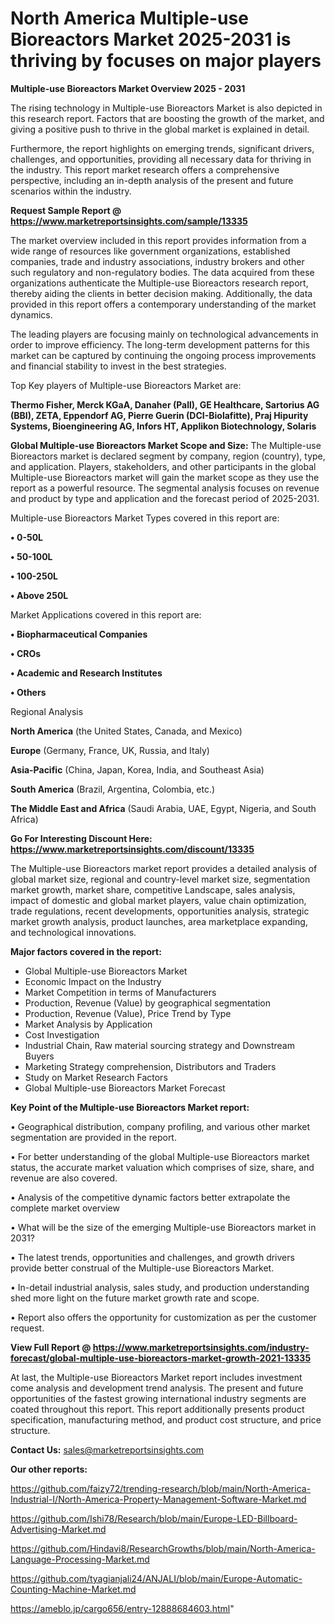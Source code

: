 # North America Multiple-use Bioreactors Market 2025-2031 is thriving by focuses on major players

<Strong> Multiple-use Bioreactors Market Overview 2025 - 2031</strong>

The rising technology in Multiple-use Bioreactors Market is also depicted in this research report. Factors that are boosting the growth of the market, and giving a positive push to thrive in the global market is explained in detail.

Furthermore, the report highlights on emerging trends, significant drivers, challenges, and opportunities, providing all necessary data for thriving in the industry. This report market research offers a comprehensive perspective, including an in-depth analysis of the present and future scenarios within the industry.

<strong>Request Sample Report @ <a href=https://www.marketreportsinsights.com/sample/13335>https://www.marketreportsinsights.com/sample/13335</a></strong>

The market overview included in this report provides information from a wide range of resources like government organizations, established companies, trade and industry associations, industry brokers and other such regulatory and non-regulatory bodies. The data acquired from these organizations authenticate the Multiple-use Bioreactors research report, thereby aiding the clients in better decision making. Additionally, the data provided in this report offers a contemporary understanding of the market dynamics.

The leading players are focusing mainly on technological advancements in order to improve efficiency. The long-term development patterns for this market can be captured by continuing the ongoing process improvements and financial stability to invest in the best strategies.

Top Key players of Multiple-use Bioreactors Market are:

<strong>Thermo Fisher, Merck KGaA, Danaher (Pall), GE Healthcare, Sartorius AG (BBI), ZETA, Eppendorf AG, Pierre Guerin (DCI-Biolafitte), Praj Hipurity Systems, Bioengineering AG, Infors HT, Applikon Biotechnology, Solaris</strong>

<strong><b>Global Multiple-use Bioreactors Market Scope and Size:</b></strong>
The Multiple-use Bioreactors market is declared segment by company, region (country), type, and application. Players, stakeholders, and other participants in the global Multiple-use Bioreactors market will gain the market scope as they use the report as a powerful resource. The segmental analysis focuses on revenue and product by type and application and the forecast period of 2025-2031.

Multiple-use Bioreactors Market Types covered in this report are:

<strong>• 0-50L

• 50-100L

• 100-250L

• Above 250L</strong>

Market Applications covered in this report are:

<strong>• Biopharmaceutical Companies

• CROs

• Academic and Research Institutes

• Others</strong> 

Regional Analysis

<strong>North America</strong> (the United States, Canada, and Mexico)

<strong>Europe</strong> (Germany, France, UK, Russia, and Italy)

<strong>Asia-Pacific</strong> (China, Japan, Korea, India, and Southeast Asia)

<strong>South America</strong> (Brazil, Argentina, Colombia, etc.)

<strong>The Middle East and Africa</strong> (Saudi Arabia, UAE, Egypt, Nigeria, and South Africa)

<strong>Go For Interesting Discount Here: <a href=https://www.marketreportsinsights.com/discount/13335>https://www.marketreportsinsights.com/discount/13335</a></strong>

The Multiple-use Bioreactors market report provides a detailed analysis of global market size, regional and country-level market size, segmentation market growth, market share, competitive Landscape, sales analysis, impact of domestic and global market players, value chain optimization, trade regulations, recent developments, opportunities analysis, strategic market growth analysis, product launches, area marketplace expanding, and technological innovations.

<strong><b>Major factors covered in the report:</b></strong>
<ul>
  <li>Global Multiple-use Bioreactors Market </li>
  <li>Economic Impact on the Industry</li>
  <li>Market Competition in terms of Manufacturers</li>
  <li>Production, Revenue (Value) by geographical segmentation</li>
  <li>Production, Revenue (Value), Price Trend by Type</li>
  <li>Market Analysis by Application</li>
  <li>Cost Investigation</li>
  <li>Industrial Chain, Raw material sourcing strategy and Downstream Buyers</li>
  <li>Marketing Strategy comprehension, Distributors and Traders</li>
  <li>Study on Market Research Factors</li>
  <li>Global Multiple-use Bioreactors Market Forecast</li>
</ul>

<strong><b>Key Point of the Multiple-use Bioreactors Market report:</b></strong>

• Geographical distribution, company profiling, and various other market segmentation are provided in the report.

• For better understanding of the global Multiple-use Bioreactors market status, the accurate market valuation which comprises of size, share, and revenue are also covered.

• Analysis of the competitive dynamic factors better extrapolate the complete market overview

• What will be the size of the emerging Multiple-use Bioreactors market in 2031?

• The latest trends, opportunities and challenges, and growth drivers provide better construal of the Multiple-use Bioreactors Market.

• In-detail industrial analysis, sales study, and production understanding shed more light on the future market growth rate and scope.

• Report also offers the opportunity for customization as per the customer request.

<strong><b>View Full Report @ <a href=https://www.marketreportsinsights.com/industry-forecast/global-multiple-use-bioreactors-market-growth-2021-13335>https://www.marketreportsinsights.com/industry-forecast/global-multiple-use-bioreactors-market-growth-2021-13335</a></b></strong>


At last, the Multiple-use Bioreactors Market report includes investment come analysis and development trend analysis. The present and future opportunities of the fastest growing international industry segments are coated throughout this report. This report additionally presents product specification, manufacturing method, and product cost structure, and price structure.

<strong>Contact Us:</strong>
sales@marketreportsinsights.com

<strong>Our other reports:</strong>

<a href=https://github.com/faizy72/trending-research/blob/main/North-America-Industrial-I/North-America-Property-Management-Software-Market.md>https://github.com/faizy72/trending-research/blob/main/North-America-Industrial-I/North-America-Property-Management-Software-Market.md</a>

<a href=https://github.com/Ishi78/Research/blob/main/Europe-LED-Billboard-Advertising-Market.md>https://github.com/Ishi78/Research/blob/main/Europe-LED-Billboard-Advertising-Market.md</a>

<a href=https://github.com/Hindavi8/ResearchGrowths/blob/main/North-America-Language-Processing-Market.md>https://github.com/Hindavi8/ResearchGrowths/blob/main/North-America-Language-Processing-Market.md</a>

<a href=https://github.com/tyagianjali24/ANJALI/blob/main/Europe-Automatic-Counting-Machine-Market.md>https://github.com/tyagianjali24/ANJALI/blob/main/Europe-Automatic-Counting-Machine-Market.md</a>

<a href=https://ameblo.jp/cargo656/entry-12888684603.html>https://ameblo.jp/cargo656/entry-12888684603.html</a>"

